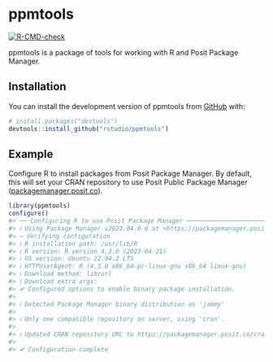 
<!-- README.md is generated from README.Rmd. Please edit that file -->

# ppmtools

<!-- badges: start -->
[![R-CMD-check](https://github.com/rstudio/ppmtools/actions/workflows/R-CMD-check.yaml/badge.svg)](https://github.com/rstudio/ppmtools/actions/workflows/R-CMD-check.yaml)
<!-- badges: end -->

ppmtools is a package of tools for working with R and Posit Package
Manager.

## Installation

You can install the development version of ppmtools from
[GitHub](https://github.com/) with:

``` r
# install.packages("devtools")
devtools::install_github("rstudio/ppmtools")
```

## Example

Configure R to install packages from Posit Package Manager. By default,
this will set your CRAN repository to use Posit Public Package Manager
([packagemanager.posit.co](https://packagemanager.posit.co)).

``` r
library(ppmtools)
configure()
#> ── Configuring R to use Posit Package Manager ──────────────────────────────────
#> ℹ Using Package Manager v2023.04.0-6 at <https://packagemanager.posit.co>
#> → Verifying configuration
#> ℹ R installation path: /usr/lib/R
#> ℹ R version: R version 4.3.0 (2023-04-21)
#> ℹ OS version: Ubuntu 22.04.2 LTS
#> ℹ HTTPUserAgent: R (4.3.0 x86_64-pc-linux-gnu x86_64 linux-gnu)
#> ℹ Download method: libcurl
#> ℹ Download extra args:
#> ✔ Configured options to enable binary package installation.
#> 
#> ℹ Detected Package Manager binary distribution as 'jammy'
#> 
#> ℹ Only one compatible repository on server, using 'cran'.
#> 
#> ℹ Updated CRAN repository URL to https://packagemanager.posit.co/cran/__linux__/jammy/latest
#> 
#> ✔ Configuration complete
```
